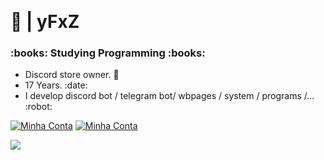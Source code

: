 <p align="center">
<br><h1 align="left">🥊 <b>|</b> yFxZ</h1>
<h3 align="left">:books: Studying Programming :books:</h3>
<ul>
    <li>Discord store owner. 🛒</li>
    <li>17 Years. :date:</li>
    <li>I develop discord bot / telegram bot/ wbpages / system / programs /... :robot:</li>
</ul>
<a href="https://discord.com/users/295689199879716885"><img src="https://img.shields.io/badge/-@yfxzown_-4169E1?style=flat&labelColor=7289da&logo=discord&logoColor=white" alt="Minha Conta" /></a>
<a href="https://discord.gg/k5c2yKeJRA"><img src="https://img.shields.io/badge/-🎈 yFxZ Store 🎈_-4169E1?style=flat&labelColor=7289da&logo=discord&logoColor=white" alt="Minha Conta" /></a>

![](https://discord.c99.nl/widget/theme-3/295689199879716885.png)

